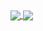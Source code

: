 <a href="#">
  <img align="center" src="https://github-readme-stats.vercel.app/api?username=dieguezguille&theme=onedark&show_icons=true&hide=prs,contribs&count_private=true" />
</a>
<a href="#">
  <img align="center" src="https://github-readme-stats.vercel.app/api/top-langs/?username=dieguezguille&hide=ShaderLab,HLSL&theme=onedark&layout=compact" />
</a>
